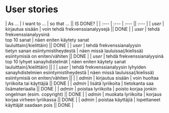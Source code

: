 # User stories

| As ... | I want to ... | so that ... || IS DONE? |
| :--- | :--- | :--- || :--- |
| *user* | kirjautua sisään | voin tehdä frekvenssianalyysejä || DONE |
| *user* | tehdä frekvenssianalyysinä <br/> top 10 sanat | näen eniten käytety sanat <br/> lauluittain(/kielittäin) || DONE |
| *user* | tehdä frekvenssianalyysin <br/> tietyn sanan esiintymistiheydestä | näen missä lauluissa(/kielissä) <br/> esiintymisiä on eniten/vähiten || DONE |
| *user* | tehdä frekvenssianalyysinä <br/> top 10 lyhyet sanayhdistelmät | näen eniten käytety sanat <br/> lauluittain(/kielittäin) || |
| *user* | tehdä frekvenssianalyysin lyhyiden <br/> sanayhdistelmien esiintymistiheydestä | näen missä lauluissa(/kielissä) <br/> esiintymisiä on eniten/vähiten || |
| *admin* | kirjautua sisään | voin huoltaa lyriikoita tai käyttäjiä || DONE |
| *admin* | lisätä lyriikoita | tietokanta saa lisämateriaalia || DONE |
| *admin* | poistaa lyriikoita | poisto korjaa jonkin <br/> ongelman (esim. copyright) || DONE |
| *admin* | muokata lyriikoita | korjaus korjaa virheen lyriikassa || DONE |
| *admin* | poistaa käyttäjiä | lopettaneet käyttäjät saadaan pois || DONE |